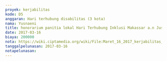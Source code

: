 ```yaml
---
proyek: kerjabilitas
kode: D5
anggaran: Hari terhubung disabilitas (3 kota)
nama: Yusnaeni
title: honorarium panitia lokal Hari Terhubung Inklusi Makassar a.n Jusmaeni Rahman
date: 2017-03-16
biaya: 200000
nota: https://wiki.ciptamedia.org/wiki/File:Maret_16_2017_kerjabilitas_D5_relawan_5_neni922.jpg
tanggalpelunasan: 2017-03-16
notapelunasan:
---
```

